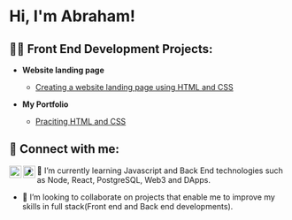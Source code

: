 <h1>Hi, I'm Abraham! <br/>

<h2>👨‍💻 Front End Development Projects:</h2>

- <b>Website landing page</b>
  - [Creating a website landing page using HTML and CSS](https://abrahamtos7.github.io/TinDog-website/)
 
- <b>My Portfolio</b>
  - [Praciting HTML and CSS](https://abrahamtos7.github.io/ab-portfolio/)
<h2> 🤳 Connect with me:</h2>

[<img align="left" alt="JoshMadakor | Twitter" width="22px" src="https://cdn.jsdelivr.net/npm/simple-icons@v3/icons/twitter.svg" />][twitter]
[<img align="left" alt="JoshMadakor | LinkedIn" width="22px" src="https://cdn.jsdelivr.net/npm/simple-icons@v3/icons/linkedin.svg" />][linkedin]

[twitter]: https://x.com/fwflackoo
[linkedin]: https://www.linkedin.com/in/abraham-arumemi-69701b342/

- 🌱 I’m currently learning Javascript and Back End technologies such as Node, React, PostgreSQL, Web3 and DApps.

-  👯 I’m looking to collaborate on projects that enable me to improve my skills in full stack(Front end and Back end developments).
<!--

Here are some ideas to get you started:

- 🔭 I’m currently working on ...
- 🌱 I’m currently learning ...
- 👯 I’m looking to collaborate on ...
- 🤔 I’m looking for help with ...
- 💬 Ask me about ...
- 📫 How to reach me: ...
- 😄 Pronouns: ...
- ⚡ Fun fact: ...
-->
